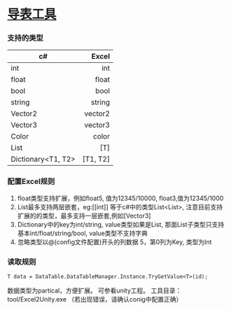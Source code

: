 # [导表工具](https://github.com/git4paulqu/Excel2Unity)

### 支持的类型
| c#                 |    Excel |
| ------------------ | -------: |
| int                |      int |
| float              |    float |
| bool               |     bool |
| string             |   string |
| Vector2            |  vector2 |
| Vector3            |  vector3 |
| Color              |    color |
| List<T>            |      [T] |
| Dictionary<T1, T2> | [T1, T2] |
### 配置Excel规则

1. float类型支持扩展，例如float5, 值为12345/10000, float3,值为12345/1000
2. List最多支持两层嵌套，eg:[[int]] 等于c#中的类型List<List<int>>, 注意目前支持扩展的的类型，最多支持一层嵌套,例如[Vector3]
3. Dictionary中的key为int/string, value类型如果是List, 那面List子类型只支持基本int/float/string/bool, value类型不支持字典
4. 忽略类型以@(config文件配置)开头的列数据
5，第0列为Key, 类型为Int

### 读取规则
`T data = DataTable.DataTableManager.Instance.TryGetValue<T>(id);`

数据类型为partical，方便扩展。
可参看unity工程。
工具目录：tool/Excel2Unity.exe
（若出现错误，请确认conig中配置正确）